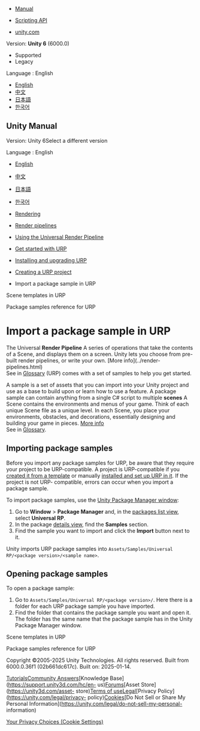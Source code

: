 [](https://docs.unity3d.com)

  * [Manual](../Manual/index.html)
  * [Scripting API](../ScriptReference/index.html)

  * [unity.com](https://unity.com/)

Version: **Unity 6** (6000.0)

  * Supported
  * Legacy

Language : English

  * [English](/Manual/urp/package-samples.html)
  * [中文](/cn/current/Manual/urp/package-samples.html)
  * [日本語](/ja/current/Manual/urp/package-samples.html)
  * [한국어](/kr/current/Manual/urp/package-samples.html)

[](https://docs.unity3d.com)

## Unity Manual

Version: Unity 6Select a different version

Language : English

  * [English](/Manual/urp/package-samples.html)
  * [中文](/cn/current/Manual/urp/package-samples.html)
  * [日本語](/ja/current/Manual/urp/package-samples.html)
  * [한국어](/kr/current/Manual/urp/package-samples.html)

  * [Rendering](../rendering-and-post-processing.html)
  * [Render pipelines](../render-pipelines.html)
  * [Using the Universal Render Pipeline](../universal-render-pipeline.html)
  * [Get started with URP](../urp/introduction-landing.html)
  * [Installing and upgrading URP](../urp/InstallingAndConfiguringURP.html)
  * [Creating a URP project](../urp/creating-a-urp-project.html)
  * Import a package sample in URP

[](../urp/scene-templates.html)

Scene templates in URP

[](../urp/package-sample-urp-package-samples.html)

Package samples reference for URP

# Import a package sample in URP

The Universal **Render Pipeline** A series of operations that take the
contents of a Scene, and displays them on a screen. Unity lets you choose from
pre-built render pipelines, or write your own. [More info](../render-
pipelines.html)  
See in [Glossary](../Glossary.html#Renderpipeline) (URP) comes with a set of
samples to help you get started.

A sample is a set of assets that you can import into your Unity project and
use as a base to build upon or learn how to use a feature. A package sample
can contain anything from a single C# script to multiple **scenes** A Scene
contains the environments and menus of your game. Think of each unique Scene
file as a unique level. In each Scene, you place your environments, obstacles,
and decorations, essentially designing and building your game in pieces. [More
info](../CreatingScenes.html)  
See in [Glossary](../Glossary.html#Scene).

## Importing package samples

Before you import any package samples for URP, be aware that they require your
project to be URP-compatible. A project is URP-compatible if you [created it
from a template](creating-a-new-project-with-urp.html) or manually [installed
and set up URP in it](InstallURPIntoAProject.html). If the project is not URP-
compatible, errors can occur when you import a package sample.

To import package samples, use the [Unity Package Manager
window](https://docs.unity3d.com/Manual/upm-ui.html):

  1. Go to **Window** > **Package Manager** and, in the [packages list view](https://docs.unity3d.com/Manual/upm-ui-list.html), select **Universal RP**.
  2. In the package [details view](https://docs.unity3d.com/Manual/upm-ui-details.html), find the **Samples** section.
  3. Find the sample you want to import and click the **Import** button next to it.

Unity imports URP package samples into `Assets/Samples/Universal RP/<package
version>/<sample name>`.

## Opening package samples

To open a package sample:

  1. Go to `Assets/Samples/Universal RP/<package version>/`. Here there is a folder for each URP package sample you have imported.
  2. Find the folder that contains the package sample you want and open it. The folder has the same name that the package sample has in the Unity Package Manager window.

[](../urp/scene-templates.html)

Scene templates in URP

[](../urp/package-sample-urp-package-samples.html)

Package samples reference for URP

Copyright ©2005-2025 Unity Technologies. All rights reserved. Built from
6000.0.36f1 (02b661dc617c). Built on: 2025-01-14.

[Tutorials](https://learn.unity.com/)[Community
Answers](https://answers.unity3d.com)[Knowledge
Base](https://support.unity3d.com/hc/en-
us)[Forums](https://forum.unity3d.com)[Asset Store](https://unity3d.com/asset-
store)[Terms of
use](https://docs.unity3d.com/Manual/TermsOfUse.html)[Legal](https://unity.com/legal)[Privacy
Policy](https://unity.com/legal/privacy-
policy)[Cookies](https://unity.com/legal/cookie-policy)[Do Not Sell or Share
My Personal Information](https://unity.com/legal/do-not-sell-my-personal-
information)

[Your Privacy Choices (Cookie Settings)](javascript:void\(0\);)

